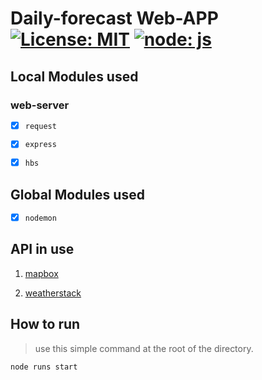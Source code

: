 
  

# Daily-forecast Web-APP [![License: MIT](https://img.shields.io/badge/License-MIT-yellow.svg)](https://github.com/johnmerga/LICENSE) [![node: js](https://cdn.worldvectorlogo.com/logos/nodejs-icon.svg)](https://cdn.worldvectorlogo.com/logos/nodejs-icon.svg)

  

  

## Local Modules used

  
  
  
  
  

### web-server

  

*  [x]  `request`

*  [x]  `express`

  

*  [x]  `hbs`

  

## Global Modules used

  

*  [x]  `nodemon`

  

## API in use

  

1.  [mapbox](https://www.mapbox.com/)

2.  [weatherstack](https://weatherstack.com/)

##  How to run

> use this simple command at the root of the directory.

    node runs start

